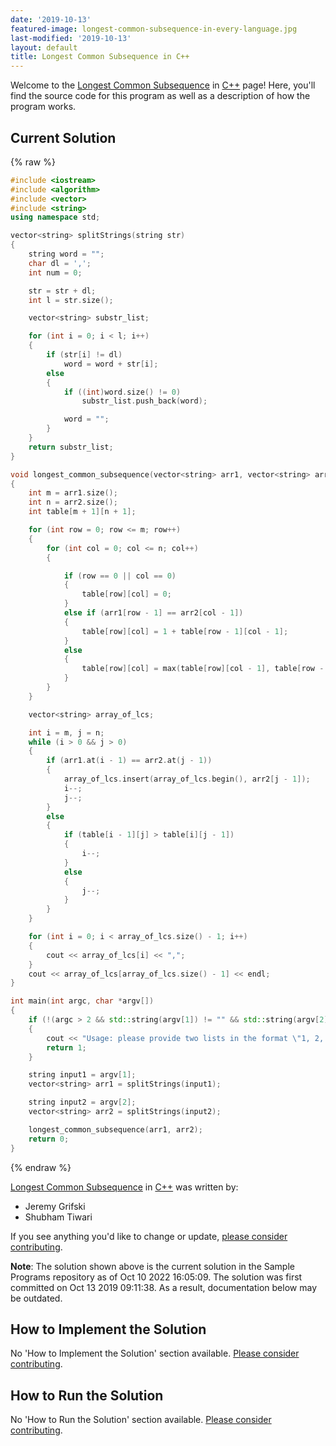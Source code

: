 ```yaml
---
date: '2019-10-13'
featured-image: longest-common-subsequence-in-every-language.jpg
last-modified: '2019-10-13'
layout: default
title: Longest Common Subsequence in C++
---
```


Welcome to the [Longest Common Subsequence](https://sampleprograms.io/projects/longest-common-subsequence) in [C++](https://sampleprograms.io/languages/c-plus-plus) page! Here, you'll find the source code for this program as well as a description of how the program works.

## Current Solution

{% raw %}

```c++
#include <iostream>
#include <algorithm>
#include <vector>
#include <string>
using namespace std;

vector<string> splitStrings(string str)
{
    string word = "";
    char dl = ',';
    int num = 0;

    str = str + dl;
    int l = str.size();

    vector<string> substr_list;

    for (int i = 0; i < l; i++)
    {
        if (str[i] != dl)
            word = word + str[i];
        else
        {
            if ((int)word.size() != 0)
                substr_list.push_back(word);

            word = "";
        }
    }
    return substr_list;
}

void longest_common_subsequence(vector<string> arr1, vector<string> arr2)
{
    int m = arr1.size();
    int n = arr2.size();
    int table[m + 1][n + 1];

    for (int row = 0; row <= m; row++)
    {
        for (int col = 0; col <= n; col++)
        {

            if (row == 0 || col == 0)
            {
                table[row][col] = 0;
            }
            else if (arr1[row - 1] == arr2[col - 1])
            {
                table[row][col] = 1 + table[row - 1][col - 1];
            }
            else
            {
                table[row][col] = max(table[row][col - 1], table[row - 1][col]);
            }
        }
    }

    vector<string> array_of_lcs;

    int i = m, j = n;
    while (i > 0 && j > 0)
    {
        if (arr1.at(i - 1) == arr2.at(j - 1))
        {
            array_of_lcs.insert(array_of_lcs.begin(), arr2[j - 1]);
            i--;
            j--;
        }
        else
        {
            if (table[i - 1][j] > table[i][j - 1])
            {
                i--;
            }
            else
            {
                j--;
            }
        }
    }

    for (int i = 0; i < array_of_lcs.size() - 1; i++)
    {
        cout << array_of_lcs[i] << ",";
    }
    cout << array_of_lcs[array_of_lcs.size() - 1] << endl;
}

int main(int argc, char *argv[])
{
    if (!(argc > 2 && std::string(argv[1]) != "" && std::string(argv[2]) != ""))
    {
        cout << "Usage: please provide two lists in the format \"1, 2, 3, 4, 5\"" << endl;
        return 1;
    }

    string input1 = argv[1];
    vector<string> arr1 = splitStrings(input1);

    string input2 = argv[2];
    vector<string> arr2 = splitStrings(input2);

    longest_common_subsequence(arr1, arr2);
    return 0;
}
```

{% endraw %}

[Longest Common Subsequence](https://sampleprograms.io/projects/longest-common-subsequence) in [C++](https://sampleprograms.io/languages/c-plus-plus) was written by:

- Jeremy Grifski
- Shubham Tiwari

If you see anything you'd like to change or update, [please consider contributing](https://github.com/TheRenegadeCoder/sample-programs).

**Note**: The solution shown above is the current solution in the Sample Programs repository as of Oct 10 2022 16:05:09. The solution was first committed on Oct 13 2019 09:11:38. As a result, documentation below may be outdated.

## How to Implement the Solution

No 'How to Implement the Solution' section available. [Please consider contributing](https://github.com/TheRenegadeCoder/sample-programs-website).

## How to Run the Solution

No 'How to Run the Solution' section available. [Please consider contributing](https://github.com/TheRenegadeCoder/sample-programs-website).